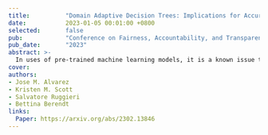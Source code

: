 ```yaml
---
title:          "Domain Adaptive Decision Trees: Implications for Accuracy and Fairness"
date:           2023-01-05 00:01:00 +0800
selected:       false
pub:            "Conference on Fairness, Accountability, and Transparency (FAccT)"
pub_date:       "2023"
abstract: >-
  In uses of pre-trained machine learning models, it is a known issue that the target population in which the model is being deployed may not have been reflected in the source population with which the model was trained. This can result in a biased model when deployed, leading to a reduction in model performance. One risk is that, as the population changes, certain demographic groups will be under-served or otherwise disadvantaged by the model, even as they become more represented in the target population. The field of domain adaptation proposes techniques for a situation where label data for the target population does not exist, but some information about the target distribution does exist. In this paper we contribute to the domain adaptation literature by introducing domain-adaptive decision trees (DADT). We focus on decision trees given their growing popularity due to their interpretability and performance relative to other more complex models. With DADT we aim to improve the accuracy of models trained in a source domain (or training data) that differs from the target domain (or test data). We propose an in-processing step that adjusts the information gain split criterion with outside information corresponding to the distribution of the target population. We demonstrate DADT on real data and find that it improves accuracy over a standard decision tree when testing in a shifted target population. We also study the change in fairness under demographic parity and equal opportunity. Results show an improvement in fairness with the use of DADT. 
cover:         
authors:
- Jose M. Alvarez
- Kristen M. Scott
- Salvatore Ruggieri
- Bettina Berendt
links:
  Paper: https://arxiv.org/abs/2302.13846
---
```


